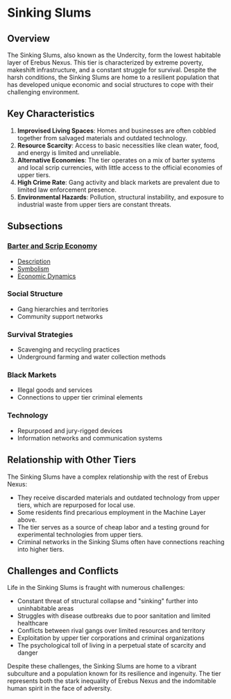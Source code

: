 # Sinking Slums

## Overview

The Sinking Slums, also known as the Undercity, form the lowest habitable layer of Erebus Nexus. This tier is characterized by extreme poverty, makeshift infrastructure, and a constant struggle for survival. Despite the harsh conditions, the Sinking Slums are home to a resilient population that has developed unique economic and social structures to cope with their challenging environment.

## Key Characteristics

1. **Improvised Living Spaces**: Homes and businesses are often cobbled together from salvaged materials and outdated technology.
2. **Resource Scarcity**: Access to basic necessities like clean water, food, and energy is limited and unreliable.
3. **Alternative Economies**: The tier operates on a mix of barter systems and local scrip currencies, with little access to the official economies of upper tiers.
4. **High Crime Rate**: Gang activity and black markets are prevalent due to limited law enforcement presence.
5. **Environmental Hazards**: Pollution, structural instability, and exposure to industrial waste from upper tiers are constant threats.

## Subsections

### [Barter and Scrip Economy](./barter_scrip_economy)

- [Description](./barter_scrip_economy/description.md)
- [Symbolism](./barter_scrip_economy/symbolism.md)
- [Economic Dynamics](./barter_scrip_economy/economic_dynamics.md)

### Social Structure

- Gang hierarchies and territories
- Community support networks

### Survival Strategies

- Scavenging and recycling practices
- Underground farming and water collection methods

### Black Markets

- Illegal goods and services
- Connections to upper tier criminal elements

### Technology

- Repurposed and jury-rigged devices
- Information networks and communication systems

## Relationship with Other Tiers

The Sinking Slums have a complex relationship with the rest of Erebus Nexus:

- They receive discarded materials and outdated technology from upper tiers, which are repurposed for local use.
- Some residents find precarious employment in the Machine Layer above.
- The tier serves as a source of cheap labor and a testing ground for experimental technologies from upper tiers.
- Criminal networks in the Sinking Slums often have connections reaching into higher tiers.

## Challenges and Conflicts

Life in the Sinking Slums is fraught with numerous challenges:

- Constant threat of structural collapse and "sinking" further into uninhabitable areas
- Struggles with disease outbreaks due to poor sanitation and limited healthcare
- Conflicts between rival gangs over limited resources and territory
- Exploitation by upper tier corporations and criminal organizations
- The psychological toll of living in a perpetual state of scarcity and danger

Despite these challenges, the Sinking Slums are home to a vibrant subculture and a population known for its resilience and ingenuity. The tier represents both the stark inequality of Erebus Nexus and the indomitable human spirit in the face of adversity.
